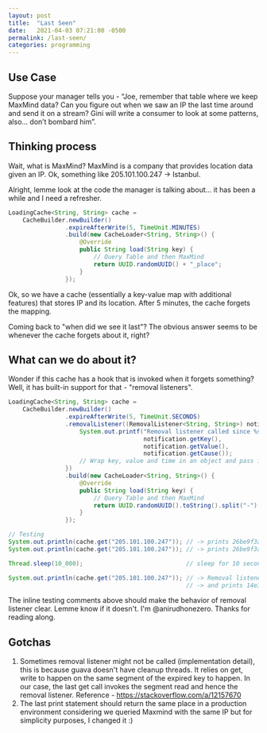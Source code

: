 ```yaml
---
layout: post
title:  "Last Seen"
date:   2021-04-03 07:21:00 -0500
permalink: /last-seen/
categories: programming
---
```

## Use Case
Suppose your manager tells you - “Joe, remember that table where we keep MaxMind data? Can you figure out when we saw an IP the last time around and send it on a stream? Gini will write a consumer to look at some patterns, also... don’t bombard him”.

## Thinking process
Wait, what is MaxMind? MaxMind is a company that provides location data given an IP. Ok, something like 205.101.100.247 -> Istanbul.

Alright, lemme look at the code the manager is talking about... it has been a while and I need a refresher.
```java
LoadingCache<String, String> cache =
    CacheBuilder.newBuilder()
                .expireAfterWrite(5, TimeUnit.MINUTES)
                .build(new CacheLoader<String, String>() {
                    @Override
                    public String load(String key) {
                        // Query Table and then MaxMind
                        return UUID.randomUUID() + "_place";
                    }
                });
```
Ok, so we have a cache (essentially a key-value map with additional features) that stores IP and its location. After 5 minutes, the cache forgets the mapping.

Coming back to "when did we see it last"? The obvious answer seems to be whenever the cache forgets about it, right?

## What can we do about it?
Wonder if this cache has a hook that is invoked when it forgets something? Well, it has built-in support for that - "removal listeners".

```java
LoadingCache<String, String> cache =
    CacheBuilder.newBuilder()
                .expireAfterWrite(5, TimeUnit.SECONDS)
                .removalListener((RemovalListener<String, String>) notification -> {
                    System.out.printf("Removal listener called since %s with %s %s \n", 
                                      notification.getKey(), 
                                      notification.getValue(), 
                                      notification.getCause());
                    // Wrap key, value and time in an object and pass it along the stream for Gini.
                })
                .build(new CacheLoader<String, String>() {
                    @Override
                    public String load(String key) {
                        // Query Table and then MaxMind
                        return UUID.randomUUID().toString().split("-")[0] + "_place";
                    }
                });

// Testing
System.out.println(cache.get("205.101.100.247")); // -> prints 26be9f3a_place (totally random place)
System.out.println(cache.get("205.101.100.247")); // -> prints 26be9f3a_place (same random place)

Thread.sleep(10_000);                             // sleep for 10 seconds

System.out.println(cache.get("205.101.100.247")); // -> Removal listener called since 205.101.100.247 with 26be9f3a_place EXPIRED
                                                  // -> and prints 14e3c237_place (totally random place again)

```
The inline testing comments above should make the behavior of removal listener clear.
Lemme know if it doesn't. I'm @anirudhonezero. Thanks for reading along.

## Gotchas
1. Sometimes removal listener might not be called (implementation detail), this is because guava doesn't have cleanup threads. It relies on get, write to happen on the same segment of the expired key to happen. In our case, the last get call invokes the segment read and hence the removal listener. Reference - https://stackoverflow.com/a/12157670
2. The last print statement should return the same place in a production environment considering we queried Maxmind with the same IP but for simplicity purposes, I changed it :)